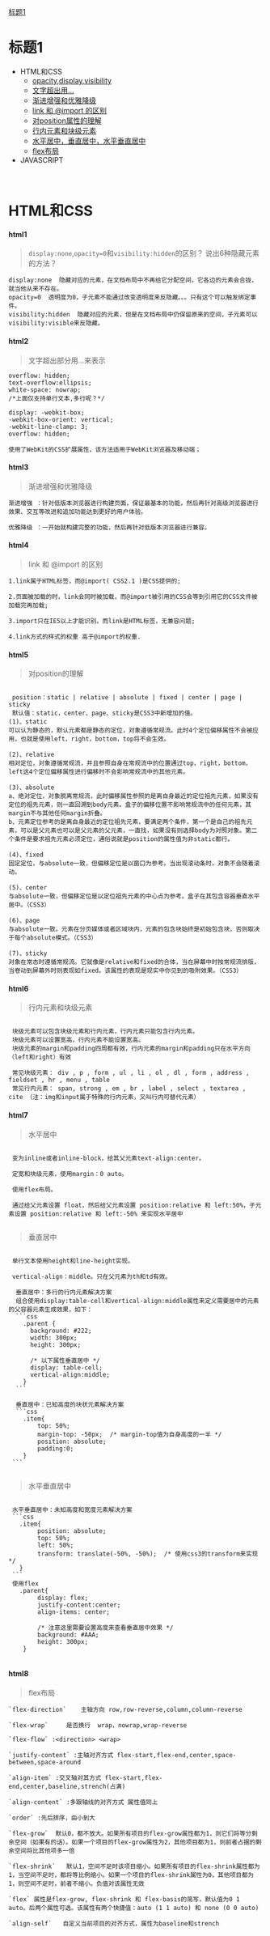 [标题1](#标题1)
# 标题1
* HTML和CSS
	* [opacity,display,visibility](#html1)
	* [文字超出用...](#html2)
	* [渐进增强和优雅降级](#html3)
	* [link 和 @import 的区别](#html4)
	* [对position属性的理解](#html5)
	* [行内元素和块级元素](#html6)
	* [水平居中，垂直居中，水平垂直居中](#html7)
	* [flex布局](#html8)
* JAVASCRIPT
 </br>

# HTML和CSS
#### html1

 >`display:none`,`opacity=0`和`visibility:hidden`的区别？ 说出6种隐藏元素的方法？

	display:none  隐藏对应的元素，在文档布局中不再给它分配空间，它各边的元素会合拢，就当他从来不存在。
	opacity=0  透明度为0，子元素不能通过改变透明度来反隐藏。。。只有这个可以触发绑定事件。
	visibility:hidden  隐藏对应的元素，但是在文档布局中仍保留原来的空间，子元素可以visibility:visible来反隐藏。
	
#### html2

 > 文字超出部分用...来表示
 
 	overflow: hidden; 
 	text-overflow:ellipsis; 
	white-space: nowrap;
	/*上面仅支持单行文本,多行呢？*/

	display: -webkit-box; 
	-webkit-box-orient: vertical; 
	-webkit-line-clamp: 3; 
	overflow: hidden;

	使用了WebKit的CSS扩展属性，该方法适用于WebKit浏览器及移动端；
 
 #### html3
 
  > 渐进增强和优雅降级
  
  	渐进增强 ：针对低版本浏览器进行构建页面，保证最基本的功能，然后再针对高级浏览器进行效果、交互等改进和追加功能达到更好的用户体验。
	
	优雅降级 ：一开始就构建完整的功能，然后再针对低版本浏览器进行兼容。

#### html4

 > link 和 @import 的区别
 
	1.link属于HTML标签，而@import( CSS2.1 )是CSS提供的;

	2.页面被加载的时，link会同时被加载，而@import被引用的CSS会等到引用它的CSS文件被加载完再加载;

	3.import只在IE5以上才能识别，而link是HTML标签，无兼容问题;

	4.link方式的样式的权重 高于@import的权重.

#### html5

 > 对position的理解
 <pre><code>
 position：static | relative | absolute | fixed | center | page | sticky
 默认值：static，center、page、sticky是CSS3中新增加的值。
(1)、static 
可以认为静态的，默认元素都是静态的定位，对象遵循常规流。此时4个定位偏移属性不会被应用，也就是使用left，right，bottom，top将不会生效。

(2)、relative 
相对定位，对象遵循常规流，并且参照自身在常规流中的位置通过top，right，bottom，left这4个定位偏移属性进行偏移时不会影响常规流中的其他元素。

(3)、absolute 
a、绝对定位，对象脱离常规流，此时偏移属性参照的是离自身最近的定位祖先元素，如果没有定位的祖先元素，则一直回溯到body元素。盒子的偏移位置不影响常规流中的任何元素，其margin不与其他任何margin折叠。
b、元素定位参考的是离自身最近的定位祖先元素，要满足两个条件，第一个是自己的祖先元素，可以是父元素也可以是父元素的父元素，一直找，如果没有则选择body为对照对象。第二个条件是要求祖先元素必须定位，通俗说就是position的属性值为非static都行。

(4)、fixed 
固定定位，与absolute一致，但偏移定位是以窗口为参考。当出现滚动条时，对象不会随着滚动。

(5)、center 
与absolute一致，但偏移定位是以定位祖先元素的中心点为参考。盒子在其包含容器垂直水平居中。（CSS3）

(6)、page 
与absolute一致。元素在分页媒体或者区域块内，元素的包含块始终是初始包含块，否则取决于每个absolute模式。（CSS3）

(7)、sticky 
对象在常态时遵循常规流。它就像是relative和fixed的合体，当在屏幕中时按常规流排版，当卷动到屏幕外时则表现如fixed。该属性的表现是现实中你见到的吸附效果。（CSS3）
</code></pre>

#### html6

 > 行内元素和块级元素
<pre><code>
 块级元素可以包含块级元素和行内元素，行内元素只能包含行内元素。
 块级元素可以设置宽高，行内元素不能设置宽高。
 块级元素的margin和padding四周都有效，行内元素的margin和padding只在水平方向（left和right）有效
 
 常见块级元素： div , p , form , ul , li , ol , dl , form , address , fieldset , hr , menu , table
 常见行内元素： span, strong , em , br , label , select , textarea , cite （注：img和input属于特殊的行内元素，又叫行内可替代元素）
</code></pre>

#### html7

 > 水平居中
 <pre><code>
 变为inline或者inline-block，给其父元素text-align:center。
 
 定宽和块级元素，使用margin：0 auto。
 
 使用flex布局。
 
 通过给父元素设置 float，然后给父元素设置 position:relative 和 left:50%，子元素设置 position:relative 和 left:-50% 来实现水平居中
 </code></pre>
 
 > 垂直居中
 <pre><code>
 单行文本使用height和line-height实现。
 
 vertical-align：middle。只在父元素为th和td有效。
 
  垂直居中：多行的行内元素解决方案
  组合使用display:table-cell和vertical-align:middle属性来定义需要居中的元素的父容器元素生成效果，如下：
  ```css
    .parent {
      background: #222;
      width: 300px;
      height: 300px;
      
      /* 以下属性垂直居中 */
      display: table-cell;
      vertical-align:middle;
    }
  ```

  垂直居中：已知高度的块状元素解决方案
  ```css
    .item{
        top: 50%;
        margin-top: -50px;  /* margin-top值为自身高度的一半 */
        position: absolute;
        padding:0;
    }
 ```
 </code></pre>

 > 水平垂直居中
 
 <pre><code>
 水平垂直居中：未知高度和宽度元素解决方案
 ```css
   .item{
        position: absolute;
        top: 50%;
        left: 50%;
        transform: translate(-50%, -50%);  /* 使用css3的transform来实现 */
   }
 ```
 使用flex
   .parent{
        display: flex;
        justify-content:center;
        align-items: center;

        /* 注意这里需要设置高度来查看垂直居中效果 */
        background: #AAA;
        height: 300px;
    }
 </code></pre>

#### html8

 > flex布局

	`flex-direction`    主轴方向 row,row-reverse,column,column-reverse

	`flex-wrap`     是否换行  wrap，nowrap,wrap-reverse

	`flex-flow` :<direction> <wrap>
	
	`justify-content` :主轴对齐方式 flex-start,flex-end,center,space-between,space-around

	`align-item` :交叉轴对其方式 flex-start,flex-end,center,baseline,strench(占满)

	`align-content` :多跟轴线的对齐方式 属性值同上

	`order` :先后排序，由小到大

	`flex-grow`  默认0，都不放大。如果所有项目的flex-grow属性都为1，则它们将等分剩余空间（如果有的话）。如果一个项目的flex-grow属性为2，其他项目都为1，则前者占据的剩余空间将比其他项多一倍

	`flex-shrink`   默认1，空间不足时该项目缩小。如果所有项目的flex-shrink属性都为1，当空间不足时，都将等比例缩小。如果一个项目的flex-shrink属性为0，其他项目都为1，则空间不足时，前者不缩小。负值对该属性无效

	`flex` 属性是flex-grow, flex-shrink 和 flex-basis的简写，默认值为0 1 auto。后两个属性可选。该属性有两个快捷值：auto (1 1 auto) 和 none (0 0 auto)

	`align-self`   自定义当前项目的对齐方式，属性为baseline和strench

